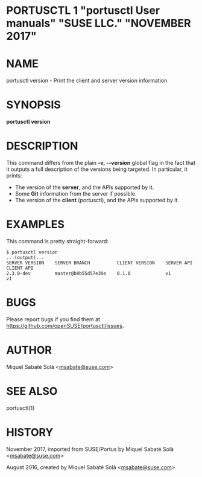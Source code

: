 PORTUSCTL 1 "portusctl User manuals" "SUSE LLC." "NOVEMBER 2017"
================================================================

# NAME
portusctl version \- Print the client and server version information

# SYNOPSIS

**portusctl version**

# DESCRIPTION
This command differs from the plain **-v, --version** global flag in the fact
that it outputs a full description of the versions being targeted. In
particular, it prints:

- The version of the **server**, and the APIs supported by it.
- Some **Git** information from the server if possible.
- The version of the **client** (portusctl), and the APIs supported by it.

# EXAMPLES
This command is pretty straight-forward:

```
$ portusctl version
...(output)...
SERVER VERSION    SERVER BRANCH          CLIENT VERSION    SERVER API    CLIENT API
2.3.0-dev         master@b0b55d57e39e    0.1.0             v1            v1
```

# BUGS

Please report bugs if you find them at https://github.com/openSUSE/portusctl/issues.

# AUTHOR

Miquel Sabaté Solà \<msabate@suse.com\>

# SEE ALSO

portusctl(1)

# HISTORY
November 2017, imported from SUSE/Portus by Miquel Sabaté Solà \<msabate@suse.com\>

August 2016, created by Miquel Sabaté Solà \<msabate@suse.com\>
